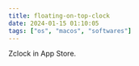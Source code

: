 ```yaml
---
title: floating-on-top-clock
date: 2024-01-15 01:10:05
tags: ["os", "macos", "softwares"]
---
```

Zclock in App Store.

